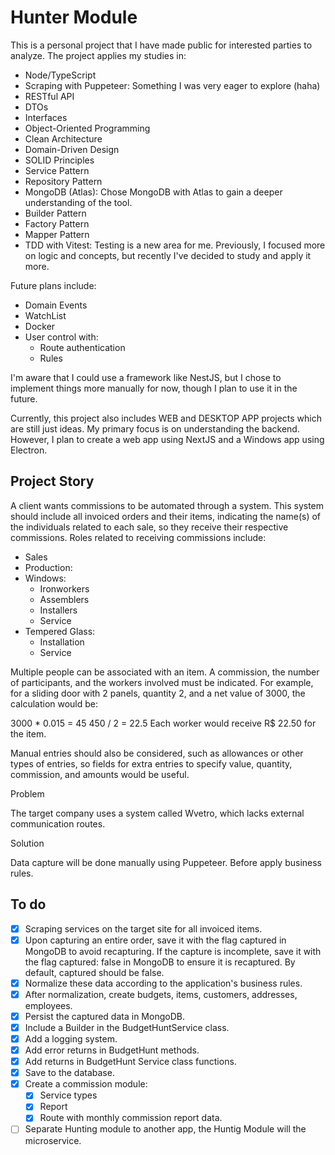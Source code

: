 # Hunter Module

This is a personal project that I have made public for interested parties to analyze. The project applies my studies in:

- Node/TypeScript
- Scraping with Puppeteer: Something I was very eager to explore (haha)
- RESTful API
- DTOs
- Interfaces
- Object-Oriented Programming
- Clean Architecture
- Domain-Driven Design
- SOLID Principles
- Service Pattern
- Repository Pattern
- MongoDB (Atlas): Chose MongoDB with Atlas to gain a deeper understanding of the tool.
- Builder Pattern
- Factory Pattern
- Mapper Pattern
- TDD with Vitest: Testing is a new area for me. Previously, I focused more on logic and concepts, but recently I've decided to study and apply it more.

Future plans include:

- Domain Events
- WatchList
- Docker
- User control with:
  - Route authentication
  - Rules

I'm aware that I could use a framework like NestJS, but I chose to implement things more manually for now, though I plan to use it in the future.

Currently, this project also includes WEB and DESKTOP APP projects which are still just ideas. My primary focus is on understanding the backend. However, I plan to create a web app using NextJS and a Windows app using Electron.

## Project Story

A client wants commissions to be automated through a system. This system should include all invoiced orders and their items, indicating the name(s) of the individuals related to each sale, so they receive their respective commissions. Roles related to receiving commissions include:

- Sales
- Production:
- Windows:
  - Ironworkers
  - Assemblers
  - Installers
  - Service
- Tempered Glass:
  - Installation
  - Service

Multiple people can be associated with an item. A commission, the number of participants, and the workers involved must be indicated. For example, for a sliding door with 2 panels, quantity 2, and a net value of 3000, the calculation would be:

3000 * 0.015 = 45
450 / 2 = 22.5
Each worker would receive R$ 22.50 for the item.

Manual entries should also be considered, such as allowances or other types of entries, so fields for extra entries to specify value, quantity, commission, and amounts would be useful.

Problem

The target company uses a system called Wvetro, which lacks external communication routes.

Solution

Data capture will be done manually using Puppeteer.
Before apply business rules.

## To do

- [X] Scraping services on the target site for all invoiced items.
- [X] Upon capturing an entire order, save it with the flag captured in MongoDB to avoid recapturing. If the capture is incomplete, save it with the flag captured: false in MongoDB to ensure it is recaptured. By default, captured should be false.
- [X] Normalize these data according to the application's business rules.
- [X] After normalization, create budgets, items, customers, addresses, employees.
- [X] Persist the captured data in MongoDB.
- [X] Include a Builder in the BudgetHuntService class.
- [X] Add a logging system.
- [X] Add error returns in BudgetHunt methods.
- [X] Add returns in BudgetHunt Service class functions.
- [X] Save to the database.
- [X] Create a commission module:
  - [X] Service types
  - [X] Report
  - [X] Route with monthly commission report data.
- [ ] Separate Hunting module to another app, the Huntig Module will the microservice.

